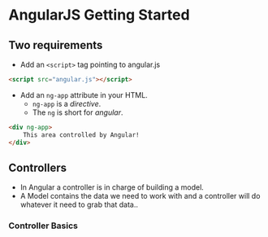 # AngularJS Getting Started

## Two requirements

* Add an `<script>` tag pointing to angular.js

```html
<script src="angular.js"></script>
```

* Add an `ng-app` attribute in your HTML.
    * `ng-app` is a _directive_.
    * The `ng` is short for _angular_.
    
```html
<div ng-app>
    This area controlled by Angular!
</div>
```

## Controllers

* In Angular a controller is in charge of building a model.
* A Model contains the data we need to work with and a controller
will do whatever it need to grab that data..

### Controller Basics
    